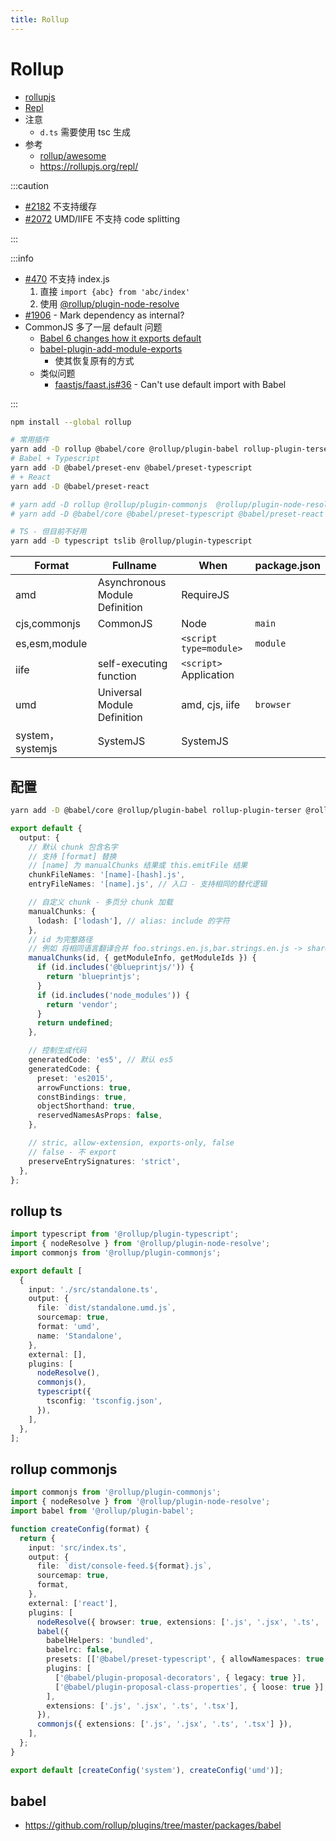 ```yaml
---
title: Rollup
---
```


# Rollup

- [rollupjs](https://rollupjs.org/)
- [Repl](https://rollupjs.org/repl/)
- 注意
  - `d.ts` 需要使用 tsc 生成
- 参考
  - [rollup/awesome](https://github.com/rollup/awesome)
  - https://rollupjs.org/repl/

:::caution

- [#2182](https://github.com/rollup/rollup/issues/2182) 不支持缓存
- [#2072](https://github.com/rollup/rollup/issues/2072) UMD/IIFE 不支持 code splitting

:::

:::info

- [#470](https://github.com/rollup/rollup/issues/470#issuecomment-177594250) 不支持 index.js
  1. 直接 `import {abc} from 'abc/index'`
  2. 使用 [@rollup/plugin-node-resolve](https://github.com/rollup/plugins/tree/master/packages/node-resolve)
- [#1906](https://github.com/rollup/rollup/issues/1906) - Mark dependency as internal?
- CommonJS 多了一层 default 问题
  - [Babel 6 changes how it exports default](https://stackoverflow.com/questions/33505992)
  - [babel-plugin-add-module-exports](https://www.npmjs.com/package/babel-plugin-add-module-exports)
    - 使其恢复原有的方式
  - 类似问题
    - [faastjs/faast.js#36](https://github.com/faastjs/faast.js/issues/36) - Can't use default import with Babel

:::

```bash
npm install --global rollup

# 常用插件
yarn add -D rollup @babel/core @rollup/plugin-babel rollup-plugin-terser @rollup/plugin-node-resolve
# Babel + Typescript
yarn add -D @babel/preset-env @babel/preset-typescript
# + React
yarn add -D @babel/preset-react

# yarn add -D rollup @rollup/plugin-commonjs  @rollup/plugin-node-resolve @rollup/plugin-babel
# yarn add -D @babel/core @babel/preset-typescript @babel/preset-react @babel/plugin-proposal-decorators @babel/plugin-proposal-class-properties

# TS - 但目前不好用
yarn add -D typescript tslib @rollup/plugin-typescript
```

| Format           | Fullname                       | When                         | package.json |
| ---------------- | ------------------------------ | ---------------------------- | ------------ |
| amd              | Asynchronous Module Definition | RequireJS                    |
| cjs,commonjs     | CommonJS                       | Node                         | `main`       |
| es,esm,module    |                                | `<script type=module>`       | `module`     |
| iife             | self-executing function        | `<script>` <br/> Application |
| umd              | Universal Module Definition    | amd, cjs, iife               | `browser`    |
| system，systemjs | SystemJS                       | SystemJS                     |

## 配置

```bash
yarn add -D @babel/core @rollup/plugin-babel rollup-plugin-terser @rollup/plugin-node-resolve
```

```ts
export default {
  output: {
    // 默认 chunk 包含名字
    // 支持 [format] 替换
    // [name] 为 manualChunks 结果或 this.emitFile 结果
    chunkFileNames: '[name]-[hash].js',
    entryFileNames: '[name].js', // 入口 - 支持相同的替代逻辑

    // 自定义 chunk - 多页分 chunk 加载
    manualChunks: {
      lodash: ['lodash'], // alias: include 的字符
    },
    // id 为完整路径
    // 例如 将相同语言翻译合并 foo.strings.en.js,bar.strings.en.js -> shared.en.js
    manualChunks(id, { getModuleInfo, getModuleIds }) {
      if (id.includes('@blueprintjs/')) {
        return 'blueprintjs';
      }
      if (id.includes('node_modules')) {
        return 'vendor';
      }
      return undefined;
    },

    // 控制生成代码
    generatedCode: 'es5', // 默认 es5
    generatedCode: {
      preset: 'es2015',
      arrowFunctions: true,
      constBindings: true,
      objectShorthand: true,
      reservedNamesAsProps: false,
    },

    // stric, allow-extension, exports-only, false
    // false - 不 export
    preserveEntrySignatures: 'strict',
  },
};
```

## rollup ts

```ts
import typescript from '@rollup/plugin-typescript';
import { nodeResolve } from '@rollup/plugin-node-resolve';
import commonjs from '@rollup/plugin-commonjs';

export default [
  {
    input: './src/standalone.ts',
    output: {
      file: `dist/standalone.umd.js`,
      sourcemap: true,
      format: 'umd',
      name: 'Standalone',
    },
    external: [],
    plugins: [
      nodeResolve(),
      commonjs(),
      typescript({
        tsconfig: 'tsconfig.json',
      }),
    ],
  },
];
```

## rollup commonjs

```ts
import commonjs from '@rollup/plugin-commonjs';
import { nodeResolve } from '@rollup/plugin-node-resolve';
import babel from '@rollup/plugin-babel';

function createConfig(format) {
  return {
    input: 'src/index.ts',
    output: {
      file: `dist/console-feed.${format}.js`,
      sourcemap: true,
      format,
    },
    external: ['react'],
    plugins: [
      nodeResolve({ browser: true, extensions: ['.js', '.jsx', '.ts', '.tsx'] }),
      babel({
        babelHelpers: 'bundled',
        babelrc: false,
        presets: [['@babel/preset-typescript', { allowNamespaces: true }], '@babel/preset-react'],
        plugins: [
          ['@babel/plugin-proposal-decorators', { legacy: true }],
          ['@babel/plugin-proposal-class-properties', { loose: true }],
        ],
        extensions: ['.js', '.jsx', '.ts', '.tsx'],
      }),
      commonjs({ extensions: ['.js', '.jsx', '.ts', '.tsx'] }),
    ],
  };
}

export default [createConfig('system'), createConfig('umd')];
```

## babel

- https://github.com/rollup/plugins/tree/master/packages/babel
